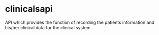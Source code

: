 # clinicalsapi
API which provides the function of recording the patients information and his/her clinical data for the clinical system

